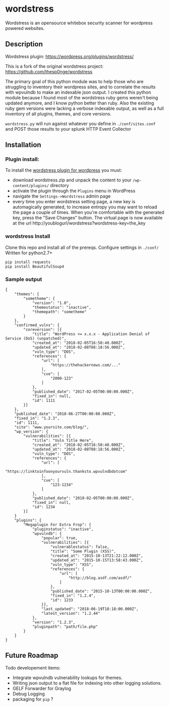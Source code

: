 # wordstress

Wordstress is an opensource whitebox security scanner for wordpress powered websites. 

## Description

Wordstress plugin: https://wordpress.org/plugins/wordstress/

This is a fork of the original wordstress project:
https://github.com/thesp0nge/wordstress

The primary goal of this python module was to help those who are struggling to inventory their wordpress sites, and to correlate the results with wpvulndb to make an indexable json output. I created this python module because I found most of the wordstress ruby gems weren't being updated anymore, and I know python better than ruby. Also the existing ruby gem versions were lacking a verbose indexable output, as well as a full inventory of all plugins, themes, and core versions.

`wordstress.py` will run against whatever you define in `./conf/sites.conf` and POST those results to your splunk HTTP Event Collector

## Installation
### Plugin install:
To install the [wordstress plugin for
wordpress](https://wordpress.org/plugins/wordstress/) you must:

* download wordstress.zip and unpack the content to your `/wp-content/plugins/` directory
* activate the plugin through the `Plugins` menu in WordPress
* navigate the `Settings->Wordstress` admin page
* every time you enter wordstress setting page, a new key is automagically
  generated, to increase entropy you may want to reload the page a couple of
  times. When you're comfortable with the generated key, press the "Save Changes"
  button.
  The virtual page is now available at the url http://youblogurl/wordstress?wordstress-key=the_key

### wordstress Install

Clone this repo and install all of the prereqs. Configure settings in `./conf/`  Written for python2.7+ 
```
pip install requests
pip install BeautifulSoup4
```

### Sample output

```
{
	"themes": {
		"sometheme": {
			"version": "1.0",
			"themestatus": "inactive",
			"themepath": "sometheme"
		}
	},
	"confirmed_vulns": {
		"coreversion": [{
			"title": "WordPress <= x.x.x - Application Denial of Service (DoS) (unpatched)",
			"created_at": "2018-02-05T16:50:40.000Z",
			"updated_at": "2018-02-08T08:18:56.000Z",
			"vuln_type": "DOS",
			"references": {
				"url": [
					"https://thehackernews.com/..."
				],
				"cve": [
					"2000-123"
				]
			},
			"published_date": "2017-02-05T00:00:00.000Z",
			"fixed_in": null,
			"id": 1111
		}]
	},
	"published_date": "2018-06-27T00:00:00.000Z",
	"fixed_in": "1.2.3",
	"id": 1111,
	"site": "www.yoursite.com/blog/",
	"wp_version": {
		"vulnerabilities": [{
			"title": "Vuln Title Here",
			"created_at": "2018-02-05T16:50:40.000Z",
			"updated_at": "2018-02-08T08:18:56.000Z",
			"vuln_type": "DOS",
			"references": {
				"url": [
					"https://linktoinfoonyourvuln.thanksto.wpvulndbdotcom"
				],
				"cve": [
					"123-1234"
				]
			},
			"published_date": "2018-02-05T00:00:00.000Z",
			"fixed_in": null,
			"id": 1234
		}]
	}
	"plugins": {
		"Megaplugin For Extra Frop": {
			"pluginstatus": "inactive",
			"wpvulndb": {
				"popular": true,
				"vulnerabilities": [{
					"vulnerablestatus": false,
					"title": "Some Plugin (XSS)",
					"created_at": "2015-10-13T21:22:12.000Z",
					"updated_at": "2015-10-15T13:58:43.000Z",
					"vuln_type": "XSS",
					"references": {
						"url": [
							"http://blog.asdf.com/asdf/"
						]
					},
					"published_date": "2015-10-13T00:00:00.000Z",
					"fixed_in": "1.2.4",
					"id": 1233
				}],
				"last_updated": "2018-06-19T18:18:00.000Z",
				"latest_version": "1.2.44"
			},
			"version": "1.2.3",
			"pluginpath": "path/file.php"
		}
	}
}
```




## Future Roadmap 

Todo developement items:
* Integrate wpvulndb vulnerability lookups for themes.
* Writing json output to a flat file for indexing into other logging solutions.
* GELF Forwarder for Graylog
* Debug Logging
* packaging for `pip` ?
